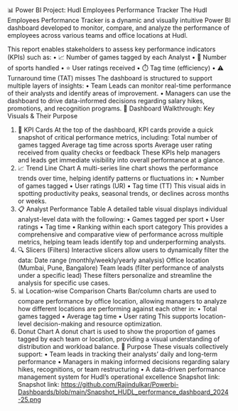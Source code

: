 📊 Power BI Project: Hudl Employees Performance Tracker
The Hudl Employees Performance Tracker is a dynamic and visually intuitive Power BI dashboard developed to monitor, compare, and analyze the performance of employees across various teams and office locations at Hudl.

This report enables stakeholders to assess key performance indicators (KPIs) such as:
• 📈 Number of games tagged by each Analyst
• 🏅 Number of sports handled
• ⭐ User ratings received
• ⏱️ Tag time (efficiency)
• ⚠️ Turnaround time (TAT) misses
The dashboard is structured to support multiple layers of insights:
• Team Leads can monitor real-time performance of their analysts and identify areas of improvement.
• Managers can use the dashboard to drive data-informed decisions regarding salary hikes, promotions, and recognition programs.
🧭 Dashboard Walkthrough: Key Visuals & Their Purpose
1. 📌 KPI Cards
At the top of the dashboard, KPI cards provide a quick snapshot of critical performance metrics, including:
Total number of games tagged
Average tag time across sports
Average user rating received from quality checks or feedback
These KPIs help managers and leads get immediate visibility into overall performance at a glance.
2. 📈 Trend Line Chart
A multi-series line chart shows the performance trends over time, helping identify patterns or fluctuations in:
• Number of games tagged
• User ratings (UR)
• Tag time (TT)
This visual aids in spotting productivity peaks, seasonal trends, or declines across months or weeks.
3. 📋 Analyst Performance Table
A detailed table visual displays individual analyst-level data with the following:
• Games tagged per sport
• User ratings
• Tag time
• Ranking within each sport category
This provides a comprehensive and comparative view of performance across multiple metrics, helping team leads identify top and underperforming analysts.
4. 🔍 Slicers (Filters)
Interactive slicers allow users to dynamically filter the data:
Date range (monthly/weekly/yearly analysis)
Office location (Mumbai, Pune, Bangalore)
Team leads (filter performance of analysts under a specific lead)
These filters personalize and streamline the analysis for specific use cases.
5. 📊 Location-wise Comparison Charts
Bar/column charts are used to compare performance by office location, allowing managers to analyze how different locations are performing against each other in:
• Total games tagged
• Average tag time
• User rating
This supports location-level decision-making and resource optimization.
6.  Donut Chart
A donut chart is used to show the proportion of games tagged by each team or location, providing a visual understanding of distribution and workload balance.
🎯 Purpose
These visuals collectively support:
• Team leads in tracking their analysts’ daily and long-term performance
• Managers in making informed decisions regarding salary hikes, recognitions, or team restructuring
• A data-driven performance management system for Hudl’s operational excellence
Snapshot link: 
Snapshot link: https://github.com/Rajindulkar/Powerbi-Dashboards/blob/main/Snapshot_HUDL_performance_dashboard_2024-25.png

